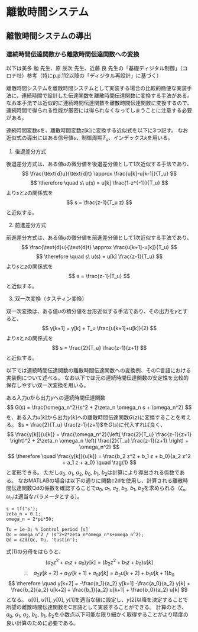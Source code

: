 # 離散時間システム

## 離散時間システムの導出

### 連続時間伝達関数から離散時間伝達関数への変換

以下は美多 勉 先生、原 辰次 先生、近藤 良 先生の「基礎ディジタル制御」（コロナ社）参考（特にp.p.112以降の「ディジタル再設計」に基づく）

離散時間システムを離散時間システムとして実装する場合の比較的簡便な実装手法に、連続時間で設計した伝達関数を離散時間伝達関数に変換する手法がある。
なお本手法では近似的に連続時間伝達関数を離散時間伝達関数に変換するので、連続時間で得られる性能が厳密には得られなくなってしまうことに注意する必要がある。

連続時間変数$s$を、離散時間変数$z[k]$に変換する近似式を以下に3つ記す。
なお近似式の導出にはある信号値$u$、制御周期$T_u$、インデックス$k$を用いる。

1. 後退差分方式

後退差分方式は、ある値$u$の微分値を後退差分値として1次近似する手法であり、
$$
\frac{\text{d}u}{\text{d}t} \approx \frac{u[k]-u[k-1]}{T_u}
$$
$$
\therefore \quad s\ u(s) = u[k] \frac{1-z^{-1}}{T_u}
$$
より$s$と$z$の関係式を
$$
s = \frac{z-1}{T_u z}
$$
と近似する。

2. 前進差分方式

前進差分方式は、ある値$u$の微分値を前進差分値として1次近似する手法であり、
$$
\frac{\text{d}u}{\text{d}t} \approx \frac{u[k+1]-u[k]}{T_u}
$$
$$
\therefore \quad s\ u(s) = u[k] \frac{z-1}{T_u}
$$
より$s$と$z$の関係式を
$$
s = \frac{z-1}{T_u}
$$
と近似する。

3. 双一次変換（タスティン変換）

双一次変換は、ある値$u$の積分値を台形近似する手法であり、その出力を$y$とすると、
$$
y[k+1] = y[k] + T_u \frac{u[k+1]+u[k]}{2}
$$
より$s$と$z$の関係式を
$$
s = \frac{2}{T_u} \frac{z-1}{z+1}
$$
と近似する。

以下では連続時間伝達関数の離散時間伝達関数への変換例、そのC言語における実装例について述べる。
なお以下では元の連続時間伝達関数の安定性を比較的保存しやすい双一次変換を用いる。

ある入力$u$から出力$y$への連続時間伝達関数
$$
G(s) = \frac{\omega_n^2}{s^2 + 2\zeta_n \omega_n s + \omega_n^2}
$$
を、ある入力$u[k]$から出力$y[k]$への離散時間伝達関数$G(z)$に変換することを考える。
$s = \frac{2}{T_u} \frac{z-1}{z+1}$を$G(s)$に代入すれば良く、
$$
\frac{y[k]}{u[k]} = \frac{\omega_n^2}{\left( \frac{2}{T_u} \frac{z-1}{z+1} \right)^2 + 2\zeta_n \omega_n \left( \frac{2}{T_u} \frac{z-1}{z+1} \right) + \omega_n^2}
$$
$$
\therefore \quad \frac{y[k]}{u[k]} = \frac{b_2 z^2 + b_1 z + b_0}{a_2 z^2 + a_1 z + a_0} \quad \tag{1}
$$
と変形できる。
ただし$a_0$, $a_1$, $a_2$, $b_0$, $b_1$, $b_2$は計算により導出される係数である。
なおMATLABの場合は以下の通りに関数c2dを使用し、計算される離散時間伝達関数Qdの係数を確認することで$a_0$, $a_1$, $a_2$, $b_0$, $b_1$, $b_2$を求められる（$\zeta_n$, $\omega_n$は適当なパラメータとする）。
```
s = tf('s');
zeta_n = 0.1;
omega_n = 2*pi*50;

Tu = 1e-3; % Control period [s]
Qc = omega_n^2 / (s^2+2*zeta_n*omega_n*s+omega_n^2);
Qd = c2d(Qc, Tu, 'tustin');

```

式(1)の分母をはらうと、
$$
\left( a_2 z^2 + a_1 z + a_0 \right) y[k] = \left( b_2 z^2 + b_1 z + b_0 \right) u[k]
$$
$$
\therefore \quad a_2 y[k+2] + a_1 y[k+1] + a_0 y[k] = b_2 u[k+2] + b_1 u[k+1] b_0
$$
$$
\therefore \quad y[k+2] = -\frac{a_1}{a_2} y[k+1] -\frac{a_0}{a_2} y[k] + \frac{b_2}{a_2} u[k+2] + \frac{b_1}{a_2} u[k+1] + \frac{b_0}{a_2} u[k]
$$
となる。
$u[0]$, $u[1]$, $y[0]$, $y[1]$を適当な値に設定し、$y[2]$以降を決定することで所望の離散時間伝達関数をC言語として実装することができる。
計算のとき、$a_0$, $a_1$, $a_2$, $b_0$, $b_1$, $b_2$を小数点以下可能な限り細かく取得することがより精度の良い計算のために必要である。